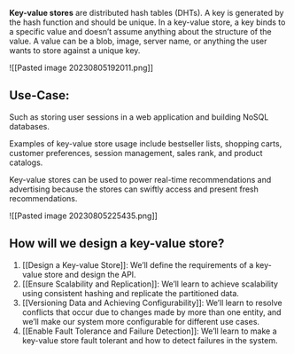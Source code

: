 
**Key-value stores** are distributed hash tables (DHTs). A key is generated by the hash function and should be unique. In a key-value store, a key binds to a specific value and doesn’t assume anything about the structure of the value. A value can be a blob, image, server name, or anything the user wants to store against a unique key.

![[Pasted image 20230805192011.png]]

## Use-Case:

Such as storing user sessions in a web application and building NoSQL databases.

Examples of key-value store usage include bestseller lists, shopping carts, customer preferences, session management, sales rank, and product catalogs.

Key-value stores can be used to power real-time recommendations and advertising because the stores can swiftly access and present fresh recommendations.

![[Pasted image 20230805225435.png]]

## How will we design a key-value store?

1. [[Design a Key-value Store]]: We’ll define the requirements of a key-value store and design the API.
2. [[Ensure Scalability and Replication]]: We’ll learn to achieve scalability using consistent hashing and replicate the partitioned data.
3. [[Versioning Data and Achieving Configurability]]: We’ll learn to resolve conflicts that occur due to changes made by more than one entity, and we’ll make our system more configurable for different use cases.
4. [[Enable Fault Tolerance and Failure Detection]]: We’ll learn to make a key-value store fault tolerant and how to detect failures in the system.





